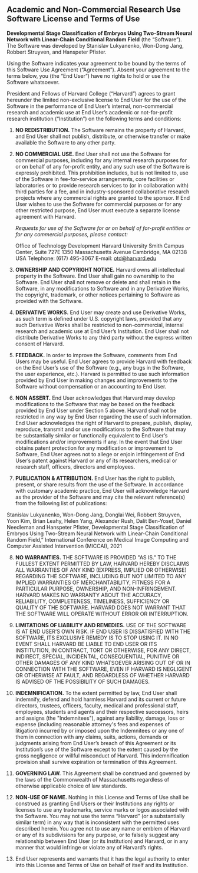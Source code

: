 ## Academic and Non-Commercial Research Use Software License and Terms of Use

**Developmental Stage Classification of Embryos Using Two-Stream Neural Network with Linear-Chain Conditional Random Field** (the “Software”). The Software was developed by Stanislav Lukyanenko, Won-Dong Jang, Robbert Struyven, and Hanspeter Pfister.

Using the Software indicates your agreement to be bound by the terms of this Software Use Agreement (“Agreement”). Absent your agreement to the terms below, you (the “End User”) have no rights to hold or use the Software whatsoever. 

President and Fellows of Harvard College (“Harvard”) agrees to grant hereunder the limited non-exclusive license to End User for the use of the Software in the performance of End User’s internal, non-commercial research and academic use at End User’s academic or not-for-profit research institution (“Institution”) on the following terms and conditions: 

1.  **NO REDISTRIBUTION.** The Software remains the property of Harvard, and End User shall not publish, distribute, or otherwise transfer or make available the Software to any other party.

2.  **NO COMMERCIAL USE.** End User shall not use the Software for commercial purposes, including for any internal research purposes for or on behalf of any for-profit entity, and any such use of the Software is expressly prohibited.  This prohibition includes, but is not limited to, use of the Software in fee-for-service arrangements, core facilities or laboratories or to provide research services to (or in collaboration with) third parties for a fee, and in industry-sponsored collaborative research projects where any commercial rights are granted to the sponsor.  If End User wishes to use the Software for commercial purposes or for any other restricted purpose, End User must execute a separate license agreement with Harvard.  

    *Requests for use of the Software for or on behalf of for-profit entities or for any commercial purposes, please contact:*

    Office of Technology Development
    Harvard University
    Smith Campus Center, Suite 727E
    1350 Massachusetts Avenue
    Cambridge, MA 02138 USA
    Telephone: (617) 495-3067
    E-mail: otd@harvard.edu

3.  **OWNERSHIP AND COPYRIGHT NOTICE.** Harvard owns all intellectual property in the Software. End User shall gain no ownership to the Software. End User shall not remove or delete and shall retain in the Software, in any modifications to Software and in any Derivative Works, the copyright, trademark, or other notices pertaining to Software as provided with the Software.

4.  **DERIVATIVE WORKS.** End User may create and use Derivative Works, as such term is defined under U.S. copyright laws, provided that any such Derivative Works shall be restricted to non-commercial, internal research and academic use at End User’s Institution.  End User shall not distribute Derivative Works to any third party without the express written consent of Harvard.

5.  **FEEDBACK.** In order to improve the Software, comments from End Users may be useful. End User agrees to provide Harvard with feedback on the End User’s use of the Software (e.g., any bugs in the Software, the user experience, etc.).  Harvard is permitted to use such information provided by End User in making changes and improvements to the Software without compensation or an accounting to End User. 

6.  **NON ASSERT.** End User acknowledges that Harvard may develop modifications to the Software that may be based on the feedback provided by End User under Section 5 above. Harvard shall not be restricted in any way by End User regarding the use of such information.  End User acknowledges the right of Harvard to prepare, publish, display, reproduce, transmit and or use modifications to the Software that may be substantially similar or functionally equivalent to End User’s modifications and/or improvements if any.  In the event that End User obtains patent protection for any modification or improvement to Software, End User agrees not to allege or enjoin infringement of End User’s patent against Harvard or any of its researchers, medical or research staff, officers, directors and employees.

7.  **PUBLICATION & ATTRIBUTION.** End User has the right to publish, present, or share results from the use of the Software.  In accordance with customary academic practice, End User will acknowledge Harvard as the provider of the Software and may cite the relevant reference(s) from the following list of publications: 

Stanislav Lukyanenko, Won-Dong Jang, Donglai Wei, Robbert Struyven, Yoon Kim, Brian Leahy, Helen Yang, Alexander Rush, Dalit Ben-Yosef, Daniel Needleman and Hanspeter Pfister, Developmental Stage Classification of Embryos Using Two-Stream Neural Network with Linear-Chain Conditional Random Field,” International Conference on Medical Image Computing and Computer Assisted Intervention (MICCAI), 2021

8.  **NO WARRANTIES.** THE SOFTWARE IS PROVIDED "AS IS." TO THE FULLEST EXTENT PERMITTED BY LAW, HARVARD HEREBY DISCLAIMS ALL WARRANTIES OF ANY KIND (EXPRESS, IMPLIED OR OTHERWISE) REGARDING THE SOFTWARE, INCLUDING BUT NOT LIMITED TO ANY IMPLIED WARRANTIES OF MERCHANTABILITY, FITNESS FOR A PARTICULAR PURPOSE, OWNERSHIP, AND NON-INFRINGEMENT.  HARVARD MAKES NO WARRANTY ABOUT THE ACCURACY, RELIABILITY, COMPLETENESS, TIMELINESS, SUFFICIENCY OR QUALITY OF THE SOFTWARE.  HARVARD DOES NOT WARRANT THAT THE SOFTWARE WILL OPERATE WITHOUT ERROR OR INTERRUPTION.

9.  **LIMITATIONS OF LIABILITY AND REMEDIES.** USE OF THE SOFTWARE IS AT END USER’S OWN RISK. IF END USER IS DISSATISFIED WITH THE SOFTWARE, ITS EXCLUSIVE REMEDY IS TO STOP USING IT.  IN NO EVENT SHALL HARVARD BE LIABLE TO END USER OR ITS INSTITUTION, IN CONTRACT, TORT OR OTHERWISE, FOR ANY DIRECT, INDIRECT, SPECIAL, INCIDENTAL, CONSEQUENTIAL, PUNITIVE OR OTHER DAMAGES OF ANY KIND WHATSOEVER ARISING OUT OF OR IN CONNECTION WITH THE SOFTWARE, EVEN IF HARVARD IS NEGLIGENT OR OTHERWISE AT FAULT, AND REGARDLESS OF WHETHER HARVARD IS ADVISED OF THE POSSIBILITY OF SUCH DAMAGES.

10. **INDEMNIFICATION.** To the extent permitted by law, End User shall indemnify, defend and hold harmless Harvard and its current or future directors, trustees, officers, faculty, medical and professional staff, employees, students and agents and their respective successors, heirs and assigns (the "Indemnitees"), against any liability, damage, loss or expense (including reasonable attorney's fees and expenses of litigation) incurred by or imposed upon the Indemnitees or any one of them in connection with any claims, suits, actions, demands or judgments arising from End User’s breach of this Agreement or its Institution’s use of the Software except to the extent caused by the gross negligence or willful misconduct of Harvard. This indemnification provision shall survive expiration or termination of this Agreement.

11. **GOVERNING LAW.** This Agreement shall be construed and governed by the laws of the Commonwealth of Massachusetts regardless of otherwise applicable choice of law standards.

12. **NON-USE OF NAME.**  Nothing in this License and Terms of Use shall be construed as granting End Users or their Institutions any rights or licenses to use any trademarks, service marks or logos associated with the Software.  You may not use the terms “Harvard” (or a substantially similar term) in any way that is inconsistent with the permitted uses described herein. You agree not to use any name or emblem of Harvard or any of its subdivisions for any purpose, or to falsely suggest any relationship between End User (or its Institution) and Harvard, or in any manner that would infringe or violate any of Harvard’s rights.

13. End User represents and warrants that it has the legal authority to enter into this License and Terms of Use on behalf of itself and its Institution.